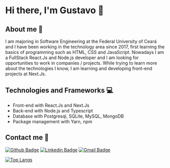 # Hi there, I'm Gustavo 👋

## About me 🤔

I am majoring in Software Engineering at the Federal University of Ceará and I have been working in the technology area since 2017, first learning the basics of programming such as HTML, CSS and JavaScript. Nowadays I am a FullStack React.Js and Node.js developer
and I am looking for opportunities to work in companies / projects.
While trying to learn more about the technologies I know, I am learning and developing front-end projects at Next.Js.

## Technologies and Frameworks :computer:

- Front-end with React.Js and Next.Js
- Back-end with Node.js and Typescript
- Database with Postgresql, SQLite, MySQL, MongoDB
- Package management with Yarn, npm

## Contact me 💬

[![Github Badge](https://img.shields.io/badge/-Github-000?style=flat-square&logo=Github&logoColor=white&link=https://github.com/gustavocolombo)](https://github.com/gustavocolombo)
[![Linkedin Badge](https://img.shields.io/badge/-LinkedIn-blue?style=flat-square&logo=Linkedin&logoColor=white&link=https://www.linkedin.com/in/gustavo-colombo-9940011a6/)](https://www.linkedin.com/in/gustavo-colombo-9940011a6/)
[![Gmail Badge](https://img.shields.io/badge/-gusttavocolombo@gmail.com-c14438?style=flat-square&logo=Gmail&logoColor=white&link=mailto:gusttavocolombo@gmail.com)](mailto:gusttavocolombo@gmail.com)

[![Top Langs](https://github-readme-stats.vercel.app/api/top-langs/?username=anuraghazra&layout=compact)](https://github.com/anuraghazra/github-readme-stats)
